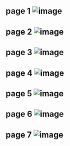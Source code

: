 page 1
![image](https://github.com/su-sumico/edsj/assets/161304268/594d797d-5ee3-4fcd-a478-615b4280ffba)
---
page 2
![image](https://github.com/su-sumico/edsj/assets/161304268/a3211b56-9a08-47a9-8a32-ef0b5a9e02c4)
---
page 3
![image](https://github.com/su-sumico/edsj/assets/161304268/b90077ff-38ec-48d4-af3f-eac2b8c30788)
---
page 4
![image](https://github.com/su-sumico/edsj/assets/161304268/4d4691ab-bc47-4a40-af32-c24bade65451)
---
page 5
![image](https://github.com/su-sumico/edse/assets/161304268/1be304c0-1d09-4f10-a8d5-b3e96c15b274)
---
page 6
![image](https://github.com/su-sumico/edsj/assets/161304268/783f3442-5146-47ee-9800-efb6179e6066)
---
page 7
![image](https://github.com/su-sumico/edsj/assets/161304268/b441fccb-79ba-4edf-b12a-d9440cb1e04a)
---

